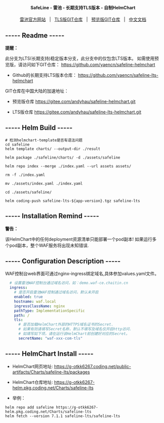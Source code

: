 <h4 align="center">
  SafeLine - 雷池 - 长期支持TLS版本 - 自制HelmChart
</h4>

<p align="center">
  <a target="_blank" href="https://waf-ce.chaitin.cn/">雷池官方网站</a> &nbsp; | &nbsp;
  <a target="_blank" href="https://github.com/yaencn/safeline-lts-helmchart">TLS版GIT仓库</a> &nbsp; | &nbsp;
  <a target="_blank" href="https://github.com/yaencn/safeline-helmchart">预览版GIT仓库</a> &nbsp; | &nbsp;
  <a target="_blank" href="https://github.com/yaencn/safeline-lts-helmchart/blob/main/README_CN.md">中文文档</a>
</p>

## ----- Readme -----

**提醒：**

此分支为LTS(长期支持)稳定版本分支，此分支中的仅包含LTS版本。
如需使用预览版，请访问如下GIT仓库：
https://github.com/yaencn/safeline-helmchart

- Github的长期支持LTS版本仓库：
https://github.com/yaencn/safeline-lts-helmchart

GIT仓库在中国大陆的加速地址：
- 预览版仓库
https://gitee.com/andyhau/safeline-helmchart.git

- LTS版仓库
https://gitee.com/andyhau/safeline-lts-helmchart.git



## ----- Helm Build -----

```shell
# 检测helmchart-template是否有语法问题
cd safeline
helm template charts/ --output-dir ./result 
```

```shell
helm package ./safeline/charts/ -d ./assets/safeline

helm repo index --merge ./index.yaml --url assets assets/

rm -f ./index.yaml

mv ./assets/index.yaml ./index.yaml

cd ./assets/safeline/

helm coding-push safeline-lts-${app-version}.tgz safeline-lts
```

## ----- Installation Remind -----

**警告：**

该HelmChart中的任何deployment资源清单只能部署一个pod副本!
如果运行多个pod副本，整个WAF服务将出现未知错误.


## ----- Configuration Description -----

WAF控制台web界面可通过nginx-ingress绑定域名,具体参加values.yaml文件。

```yaml
  # 设置雷池WAF控制台通过域名访问，如：demo.waf-ce.chaitin.cn
  ingress:
    # 是否开启雷池WAF控制通过域名访问，默认未开启
    enabled: true
    hostname: waf.local
    ingressClassName: nginx
    pathType: ImplementationSpecific
    path: /
    tls:
      # 是否加载HelmChart外部的HTTPS域名证书的Secret.
      # 如果有则请填写Secret名称，默认不填写及域名仅开启http访问.
      # 如填写如下项，请在运行该HelmChart前创建好对应的Secret。
      secretName: "waf-xxx-com-tls"
```

## ----- HelmChart Install -----

- HelmChart网页地址:
https://g-otkk6267.coding.net/public-artifacts/Charts/safeline-lts/packages

- HelmChart仓库地址:
https://g-otkk6267-helm.pkg.coding.net/Charts/safeline-lts

- 举例：

```shell
helm repo add safeline https://g-otkk6267-helm.pkg.coding.net/Charts/safeline-lts
helm fetch --version 7.1.1 safeline-lts/safeline-lts
```